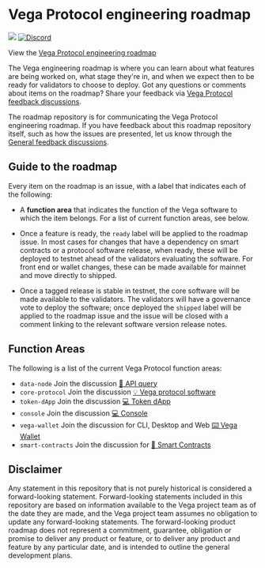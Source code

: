 # Vega Protocol engineering roadmap

[![](https://img.shields.io/badge/Project-Vega-yellow?style=flat-square)](https://vega.xyz/)
[![Discord](https://img.shields.io/discord/720571334798737489?color=yellow&label=discord&style=flat-square)](https://vega.xyz/discord)

View the [Vega Protocol engineering roadmap](https://github.com/orgs/vegaprotocol/projects/114/views/4)

The Vega engineering roadmap is where you can learn about what features are being worked on, what stage they're in, and when we expect then to be ready for validators to choose to deploy. Got any questions or comments about items on the roadmap? Share your feedback via [Vega Protocol feedback discussions](https://github.com/vegaprotocol/feedback/discussions). 

The roadmap repository is for communicating the Vega Protocol engineering roadmap. If you have feedback about this roadmap repository itself, such as how the issues are presented, let us know through the [General feedback discussions](https://github.com/vegaprotocol/feedback/discussions/new?category=General-Feedback&title=[Vega%20roadmap]%20).

## Guide to the roadmap

Every item on the roadmap is an issue, with a label that indicates each of the following:

- A **function area** that indicates the function of the Vega software to which the item belongs. For a list of current function areas, see below.

- Once a feature is ready, the `ready` label will be applied to the roadmap issue. In most cases for changes that have a dependency on smart contracts or a protocol software release, when ready, these will be deployed to testnet ahead of the validators evaluating the software. For front end or wallet changes, these can be made available for mainnet and move directly to shipped.

- Once a tagged release is stable in testnet, the core software will be made available to the validators. The validators will have a governance vote to deploy the software; once deployed the `shipped` label will be applied to the roadmap issue and the issue will be closed with a comment linking to the relevant software version release notes. 

## Function Areas

The following is a list of the current Vega Protocol function areas:

- `data-node` Join the discussion [🧮 API query](https://github.com/vegaprotocol/feedback/discussions/categories/api-queries)
- `core-protocol` Join the discussion [💡 Vega protocol software](https://github.com/vegaprotocol/feedback/discussions/categories/protocol-software)
- `token-dApp` Join the discussion [💻 Token dApp](https://github.com/vegaprotocol/feedback/discussions/categories/token-dapp-and-console)
- `console` Join the discussion [💻 Console](https://github.com/vegaprotocol/feedback/discussions/categories/token-dapp-and-console)
- `vega-wallet` Join the discussion for CLI, Desktop and Web [⌨️ Vega Wallet](https://github.com/vegaprotocol/feedback/discussions/categories/vega-wallets)
- `smart-contracts` Join the discussion for [📜 Smart Contracts](https://github.com/vegaprotocol/feedback/discussions/categories/smart-contracts)


## Disclaimer

Any statement in this repository that is not purely historical is considered a forward-looking statement. Forward-looking statements included in this repository are based on information available to the Vega project team as of the date they are made, and the Vega project team assumes no obligation to update any forward-looking statements. The forward-looking product roadmap does not represent a commitment, guarantee, obligation or promise to deliver any product or feature, or to deliver any product and feature by any particular date, and is intended to outline the general development plans.


